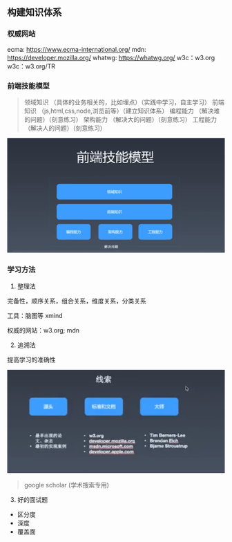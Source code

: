 <!--
 * @Author: zhangyu
 * @Email: zhangdulin@outlook.com
 * @Date: 2022-08-09 15:57:07
 * @LastEditors: zhangyu
 * @LastEditTime: 2022-11-14 13:57:35
 * @Description: 
-->
## 构建知识体系

### 权威网站

ecma: https://www.ecma-international.org/
mdn: https://developer.mozilla.org/
whatwg: https://whatwg.org/
w3c：w3.org
w3c：w3.org/TR

### 前端技能模型

> 领域知识 （具体的业务相关的，比如埋点）（实践中学习，自主学习）
> 前端知识 （js,html,css,node,浏览前等）（建立知识体系）
> 编程能力 （解决难的问题）（刻意练习）
> 架构能力 （解决大的问题）（刻意练习）
> 工程能力 （解决人的问题）（刻意练习）

![前端技能模型!](../image/29920464-cfd1aca73f83562f4431255ea62622dc.png "前端技能模型")

### 学习方法

1. 整理法

完备性，顺序关系，组合关系，维度关系，分类关系

工具：脑图等 xmind

权威的网站：w3.org; mdn

2. 追溯法

提高学习的准确性

![追溯法!](../image/29920939-a1352349a9a85f08e7ae02d15d6276e5.png "追溯法")

> google scholar (学术搜索专用)

3. 好的面试题

- 区分度
- 深度
- 覆盖面

<Gitalk />
